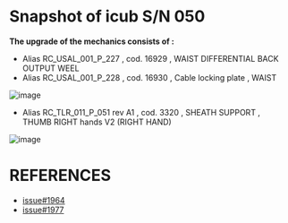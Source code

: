 # Snapshot of icub S/N 050 

**The upgrade of the mechanics consists of :**

- Alias RC_USAL_001_P_227 , cod. 16929 , WAIST DIFFERENTIAL BACK OUTPUT WEEL
- Alias RC_USAL_001_P_228 , cod. 16930 , Cable locking plate , WAIST

![image](https://user-images.githubusercontent.com/53298662/195841380-506d8da4-d289-4ba8-9b72-2683b31c0a93.png)

- Alias RC_TLR_011_P_051 rev A1 , cod. 3320 , SHEATH SUPPORT , THUMB RIGHT hands V2 (RIGHT HAND)

![image](https://user-images.githubusercontent.com/53298662/198590024-69fce856-415c-4d1c-a435-c3621a3f74e5.png)

# REFERENCES

- [issue#1964](https://github.com/icub-tech-iit/proto/issues/1964)
- [issue#1977](https://github.com/icub-tech-iit/proto/issues/1977)

